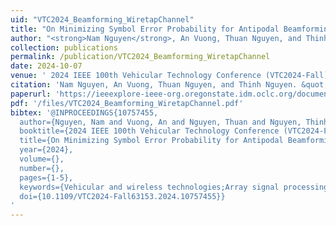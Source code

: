 ```yaml
---
uid: "VTC2024_Beamforming_WiretapChannel"
title: "On Minimizing Symbol Error Probability for Antipodal Beamforming in Gaussian MIMO Wiretap Channels"
author: "<strong>Nam Nguyen</strong>, An Vuong, Thuan Nguyen, and Thinh Nguyen"
collection: publications
permalink: /publication/VTC2024_Beamforming_WiretapChannel
date: 2024-10-07
venue: ' 2024 IEEE 100th Vehicular Technology Conference (VTC2024-Fall)'
citation: 'Nam Nguyen, An Vuong, Thuan Nguyen, and Thinh Nguyen. &quot;On Minimizing Symbol Error Probability for Antipodal Beamforming in Gaussian MIMO Wiretap Channels,&quot;  2024 IEEE 100th Vehicular Technology Conference (VTC2024-Fall).'
paperurl: 'https://ieeexplore-ieee-org.oregonstate.idm.oclc.org/document/10757455'
pdf: '/files/VTC2024_Beamforming_WiretapChannel.pdf'
bibtex: '@INPROCEEDINGS{10757455,
  author={Nguyen, Nam and Vuong, An and Nguyen, Thuan and Nguyen, Thinh},
  booktitle={2024 IEEE 100th Vehicular Technology Conference (VTC2024-Fall)}, 
  title={On Minimizing Symbol Error Probability for Antipodal Beamforming in MIMO Gaussian Wiretap Channels}, 
  year={2024},
  volume={},
  number={},
  pages={1-5},
  keywords={Vehicular and wireless technologies;Array signal processing;Error probability;Wireless networks;Surveillance;Forensics;Symbols;Oral communication;Vectors;Eavesdropping;Physical layer security;MIMO Gaussian wiretap channel;minimum symbol error probability;antipodal beamforming;KKT conditions;generalized eigen-decomposition},
  doi={10.1109/VTC2024-Fall63153.2024.10757455}}
'
---
```

